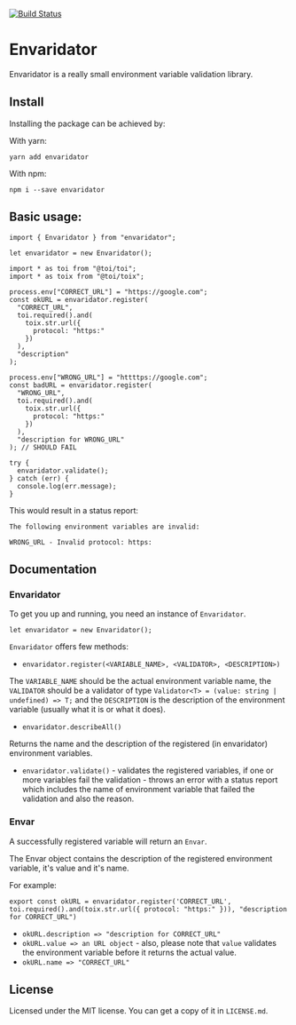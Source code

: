 [![Build Status](https://travis-ci.com/hfour/envaridator.svg?branch=master)](https://travis-ci.com/hfour/envaridator)

# Envaridator

Envaridator is a really small environment variable validation library.

## Install

Installing the package can be achieved by:

With yarn:
```
yarn add envaridator
```

With npm:
```
npm i --save envaridator
```

## Basic usage:

```
import { Envaridator } from "envaridator";

let envaridator = new Envaridator();

import * as toi from "@toi/toi";
import * as toix from "@toi/toix";

process.env["CORRECT_URL"] = "https://google.com";
const okURL = envaridator.register(
  "CORRECT_URL",
  toi.required().and(
    toix.str.url({
      protocol: "https:"
    })
  ),
  "description"
);

process.env["WRONG_URL"] = "httttps://google.com";
const badURL = envaridator.register(
  "WRONG_URL",
  toi.required().and(
    toix.str.url({
      protocol: "https:"
    })
  ),
  "description for WRONG_URL"
); // SHOULD FAIL

try {
  envaridator.validate();
} catch (err) {
  console.log(err.message);
}
```

This would result in a status report:

```
The following environment variables are invalid:

WRONG_URL - Invalid protocol: https:
```

## Documentation

### Envaridator

To get you up and running, you need an instance of `Envaridator`.

`let envaridator = new Envaridator();`

`Envaridator` offers few methods:

- `envaridator.register(<VARIABLE_NAME>, <VALIDATOR>, <DESCRIPTION>)`

The `VARIABLE_NAME` should be the actual environment variable name, the `VALIDATOR` should be a validator
of type `Validator<T> = (value: string | undefined) => T;` and the `DESCRIPTION` is the
description of the environment variable (usually what it is or what it does).

- `envaridator.describeAll()`

Returns the name and the description of the registered (in envaridator) environment variables.

- `envaridator.validate()` - validates the registered variables, if one or more variables
fail the validation - throws an error with a status report which includes the name of environment variable that failed the validation and also the reason.

### Envar

A successfully registered variable will return an `Envar`.

The Envar object contains the description of the registered environment variable, it's value
and it's name.

For example:

```export const okURL = envaridator.register('CORRECT_URL', toi.required().and(toix.str.url({ protocol: "https:" })), "description for CORRECT_URL")```

- `okURL.description => "description for CORRECT_URL"`
- `okURL.value => an URL object` - also, please note that `value` validates the environment variable before it returns the actual value.
- `okURL.name => "CORRECT_URL"`

## License

Licensed under the MIT license. You can get a copy of it in `LICENSE.md`.

